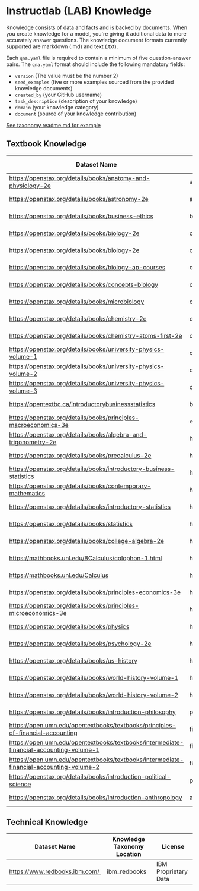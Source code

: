 # Instructlab (LAB) Knowledge 

Knowledge consists of data and facts and is backed by documents. When you create knowledge for a model, you're giving it additional data to more accurately answer questions. The knowledge document formats currently supported are markdown (.md) and text (.txt).

Each `qna.yaml` file is required to contain a minimum of five question-answer pairs. The `qna.yaml` format should include the following mandatory fields:

* `version` (The value must be the number 2)
* `seed_examples` (five or more examples sourced from the provided knowledge documents)
* `created_by` (your GitHub username)
* `task_description` (description of your knowledge)
* `domain` (your knowledge category)
* `document` (source of your knowledge contribution)

[See taxonomy readme.md for example](https://github.com/instructlab/taxonomy?tab=readme-ov-file#knowledge)

## Textbook Knowledge

|  Dataset Name |  Knowledge Taxonomy Location | License  |
| --------------|-------------|----------|
| https://openstax.org/details/books/anatomy-and-physiology-2e | anatomy | CC BY 4.0  |
| https://openstax.org/details/books/astronomy-2e | astronomy | CC BY 4.0  |
| https://openstax.org/details/books/business-ethics | business_ethics | CC BY 4.0  |
| https://openstax.org/details/books/biology-2e | college_biology | CC BY 4.0  |
| https://openstax.org/details/books/biology-2e | college_biology | CC BY 4.0  |
| https://openstax.org/details/books/biology-ap-courses | college_biology | CC BY 4.0  |
| https://openstax.org/details/books/concepts-biology | college_biology | CC BY 4.0  |
| https://openstax.org/details/books/microbiology | college_biology | CC BY 4.0  |
| https://openstax.org/details/books/chemistry-2e | college_chemistry | CC BY 4.0  |
| https://openstax.org/details/books/chemistry-atoms-first-2e | college_chemistry | CC BY 4.0  |
| https://openstax.org/details/books/university-physics-volume-1 | college_physics | CC BY 4.0  |
| https://openstax.org/details/books/university-physics-volume-2 | college_physics | CC BY 4.0  |
| https://openstax.org/details/books/university-physics-volume-3 | college_physics | CC BY 4.0  |
| https://opentextbc.ca/introductorybusinessstatistics | business_statistics | CC BY 4.0 |
| https://openstax.org/details/books/principles-macroeconomics-3e | econometrics | CC BY 4.0 |
| https://openstax.org/details/books/algebra-and-trigonometry-2e | high_school_mathmatics | CC BY 4.0 |
| https://openstax.org/details/books/precalculus-2e | high_school_mathmatics | CC BY 4.0 |
| https://openstax.org/details/books/introductory-business-statistics | high_school_mathmatics | CC BY 4.0 |
| https://openstax.org/details/books/contemporary-mathematics | high_school_mathmatics | CC BY 4.0 |
| https://openstax.org/details/books/introductory-statistics | high_school_mathmatics | CC BY 4.0 |
| https://openstax.org/details/books/statistics | high_school_mathmatics | CC BY 4.0 |
| https://openstax.org/details/books/college-algebra-2e | high_school_mathmatics | CC BY 4.0 |
| https://mathbooks.unl.edu/BCalculus/colophon-1.html | high_school_mathmatics | CC BY 4.0 |
| https://mathbooks.unl.edu/Calculus | high_school_mathmatics | CC BY 4.0 |
| https://openstax.org/details/books/principles-economics-3e | high_school_microeconomics  | CC BY 4.0 |
| https://openstax.org/details/books/principles-microeconomics-3e | high_school_microeconomics | CC BY 4.0 |
| https://openstax.org/details/books/physics | high_school_physics | CC BY 4.0 |
| https://openstax.org/details/books/psychology-2e | high_school_psychology  | CC BY 4.0 |
| https://openstax.org/details/books/us-history | high_school_us_history  | CC BY 4.0 |
| https://openstax.org/details/books/world-history-volume-1 | high_school_world_history  | CC BY 4.0 |
| https://openstax.org/details/books/world-history-volume-2 | high_school_world_history  | CC BY 4.0 |
| https://openstax.org/details/books/introduction-philosophy | philosophy | CC BY 4.0 |
| https://open.umn.edu/opentextbooks/textbooks/principles-of-financial-accounting | financial_accounting | CC BY 4.0 |
| https://open.umn.edu/opentextbooks/textbooks/intermediate-financial-accounting-volume-1 | financial_accounting | CC BY 4.0 |
| https://open.umn.edu/opentextbooks/textbooks/intermediate-financial-accounting-volume-2 | financial_accounting | CC BY 4.0 |
| https://openstax.org/details/books/introduction-political-science | political_science | CC BY 4.0 |
| https://openstax.org/details/books/introduction-anthropology | anthropology | CC BY 2.0 |

## Technical Knowledge

|  Dataset Name |  Knowledge Taxonomy Location | License  |
| --------------|-------------|----------|
| https://www.redbooks.ibm.com/ | ibm_redbooks | IBM Proprietary Data |



